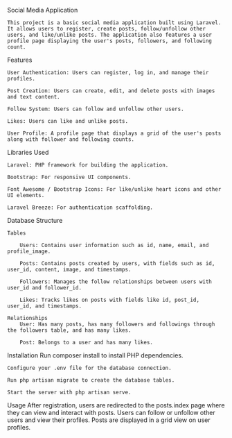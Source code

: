 Social Media Application

    This project is a basic social media application built using Laravel. It allows users to register, create posts, follow/unfollow other users, and like/unlike posts. The application also features a user profile page displaying the user's posts, followers, and following count.

Features

    User Authentication: Users can register, log in, and manage their profiles.

    Post Creation: Users can create, edit, and delete posts with images and text content.

    Follow System: Users can follow and unfollow other users.

    Likes: Users can like and unlike posts.

    User Profile: A profile page that displays a grid of the user's posts along with follower and following counts.

Libraries Used

    Laravel: PHP framework for building the application.

    Bootstrap: For responsive UI components.

    Font Awesome / Bootstrap Icons: For like/unlike heart icons and other UI elements.

    Laravel Breeze: For authentication scaffolding.

Database Structure

    Tables

        Users: Contains user information such as id, name, email, and profile_image.

        Posts: Contains posts created by users, with fields such as id, user_id, content, image, and timestamps.

        Followers: Manages the follow relationships between users with user_id and follower_id.

        Likes: Tracks likes on posts with fields like id, post_id, user_id, and timestamps.

    Relationships
        User: Has many posts, has many followers and followings through the followers table, and has many likes.

        Post: Belongs to a user and has many likes.

Installation
    Run composer install to install PHP dependencies.

    Configure your .env file for the database connection.

    Run php artisan migrate to create the database tables.

    Start the server with php artisan serve.
    
Usage
After registration, users are redirected to the posts.index page where they can view and interact with posts.
Users can follow or unfollow other users and view their profiles.
Posts are displayed in a grid view on user profiles.
